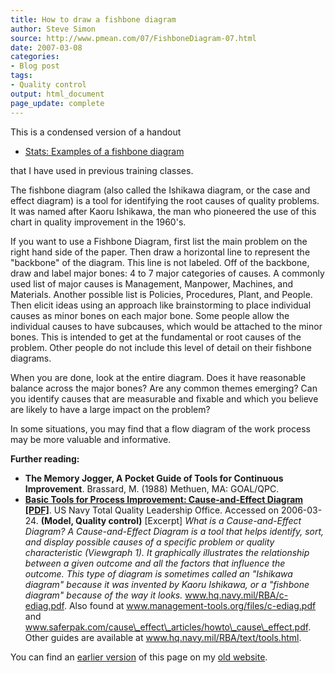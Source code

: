 ```yaml
---
title: How to draw a fishbone diagram
author: Steve Simon
source: http://www.pmean.com/07/FishboneDiagram-07.html
date: 2007-03-08
categories:
- Blog post
tags:
- Quality control
output: html_document
page_update: complete
---
```


This is a condensed version of a handout

+ [Stats: Examples of a fishbone diagram](http://www.pmean.com/weblog2006/FishboneDiagram.html)

that I have used in previous training classes.

The fishbone diagram (also called the Ishikawa diagram, or the case and effect diagram) is a tool for identifying the root causes of quality problems. It was named after Kaoru Ishikawa, the man who pioneered the use of this chart in quality improvement in the 1960's.

If you want to use a Fishbone Diagram, first list the main problem on the right hand side of the paper. Then draw a horizontal line to represent the "backbone" of the diagram. This line is not labeled. Off of the backbone, draw and label major bones: 4 to 7 major categories of causes. A commonly used list of major causes is Management, Manpower, Machines, and Materials. Another possible list is Policies, Procedures, Plant, and People. Then elicit ideas using an approach like brainstorming to place individual causes as minor bones on each major bone. Some people allow the individual causes to have subcauses, which would be attached to the minor bones. This is intended to get at the fundamental or root causes of the problem. Other people do not include this level of detail on their fishbone diagrams.

When you are done, look at the entire diagram. Does it have reasonable balance across the major bones? Are any common themes emerging? Can you identify causes that are measurable and fixable and which you believe are likely to have a large impact on the problem?

In some situations, you may find that a flow diagram of the work process may be more valuable and informative.

**Further reading:**

+ **The Memory Jogger, A Pocket Guide of Tools for Continuous Improvement**. Brassard, M. (1988) Methuen, MA: GOAL/QPC.
+ **[Basic Tools for Process Improvement: Cause-and-Effect Diagram \[PDF\]](http://www.hq.navy.mil/RBA/c-ediag.pdf)**. US Navy Total Quality Leadership Office. Accessed on 2006-03-24. **(Model, Quality control)** \[Excerpt\] *What is a Cause-and-Effect Diagram? A Cause-and-Effect Diagram is a tool that helps identify, sort, and display possible causes of a specific problem or quality characteristic (Viewgraph 1). It graphically illustrates the relationship between a given outcome and all the factors that influence the outcome. This type of diagram is sometimes called an "Ishikawa diagram" because it was invented by Kaoru Ishikawa, or a "fishbone diagram" because of the way it looks.*  www.hq.navy.mil/RBA/c-ediag.pdf. Also found at www.management-tools.org/files/c-ediag.pdf and www.saferpak.com/cause\_effect\_articles/howto\_cause\_effect.pdf. Other guides are available at www.hq.navy.mil/RBA/text/tools.html.

You can find an [earlier version][sim1] of this page on my [old website][sim2].

[sim1]: http://www.pmean.com/07/FishboneDiagram.html
[sim2]: http://www.pmean.com